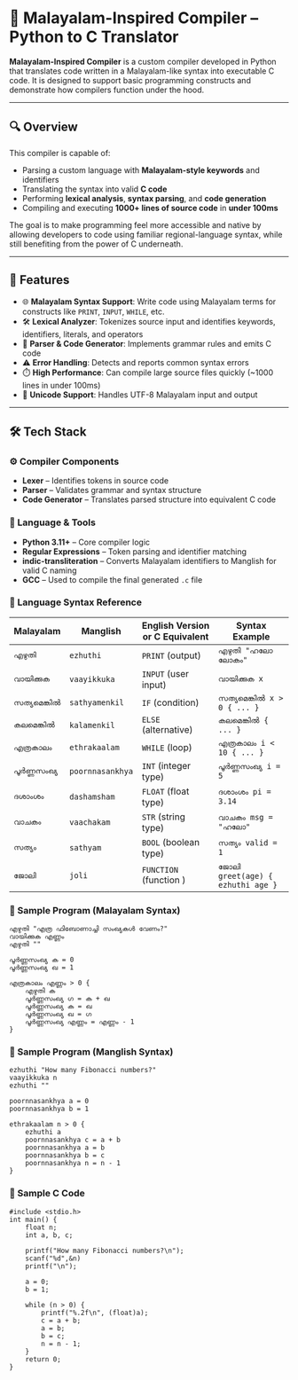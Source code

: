 # 🧾 Malayalam-Inspired Compiler – Python to C Translator

**Malayalam-Inspired Compiler** is a custom compiler developed in Python that translates code written in a Malayalam-like syntax into executable C code. It is designed to support basic programming constructs and demonstrate how compilers function under the hood.

---

## 🔍 Overview

This compiler is capable of:

- Parsing a custom language with **Malayalam-style keywords** and identifiers  
- Translating the syntax into valid **C code**  
- Performing **lexical analysis**, **syntax parsing**, and **code generation**
- Compiling and executing **1000+ lines of source code** in **under 100ms**

The goal is to make programming feel more accessible and native by allowing developers to code using familiar regional-language syntax, while still benefiting from the power of C underneath.

---

## 🚀 Features

- 🌐 **Malayalam Syntax Support**: Write code using Malayalam terms for constructs like `PRINT`, `INPUT`, `WHILE`, etc.
- 🛠️ **Lexical Analyzer**: Tokenizes source input and identifies keywords, identifiers, literals, and operators
- 🧠 **Parser & Code Generator**: Implements grammar rules and emits C code
- ⚠️ **Error Handling**: Detects and reports common syntax errors
- ⏱️ **High Performance**: Can compile large source files quickly (~1000 lines in under 100ms)
- 📄 **Unicode Support**: Handles UTF-8 Malayalam input and output

---

## 🛠️ Tech Stack

### ⚙️ Compiler Components

- **Lexer** – Identifies tokens in source code
- **Parser** – Validates grammar and syntax structure
- **Code Generator** – Translates parsed structure into equivalent C code

### 🧰 Language & Tools

- **Python 3.11+** – Core compiler logic
- **Regular Expressions** – Token parsing and identifier matching
- **indic-transliteration** – Converts Malayalam identifiers to Manglish for valid C naming
- **GCC** – Used to compile the final generated `.c` file
### 📘 Language Syntax Reference

| Malayalam     | Manglish         | English Version  or C Equivalent | Syntax Example                      |
| ------------- | ---------------- | ---------------------- | ----------------------------------- |
| `എഴുതി`       | `ezhuthi`        | `PRINT` (output)       | `എഴുതി "ഹലോ ലോകം"`             |
| `വായിക്കുക`   | `vaayikkuka`     | `INPUT` (user input)   | `വായിക്കുക x`                         |
| `സത്യമെങ്കിൽ` | `sathyamenkil`   | `IF` (condition)       | `സത്യമെങ്കിൽ x > 0 { ... }`        |
| `കലമെങ്കിൽ`   | `kalamenkil`     | `ELSE` (alternative)   |`കലമെങ്കിൽ { ... }`                |
| `എത്രകാലം`    | `ethrakaalam`    | `WHILE` (loop)         | `എത്രകാലം i < 10 { ... }`        |
| `പൂർണ്ണസംഖ്യ` | `poornnasankhya` | `INT` (integer type)   | `പൂർണ്ണസംഖ്യ i = 5`              |
| `ദശാംശം`      | `dashamsham`     | `FLOAT` (float type)   | `ദശാംശം pi = 3.14`              |
| `വാചകം`       | `vaachakam`      | `STR` (string type)    |`വാചകം msg = "ഹലോ"`           |
| `സത്യം`       | `sathyam`        | `BOOL` (boolean type)  |`സത്യം valid = 1`                 |
| `ജോലി`        | `joli`           | `FUNCTION` (function ) |`ജോലി greet(age) { ezhuthi age }` |



### 🧾 Sample Program (Malayalam Syntax)

```
എഴുതി "എത്ര ഫിബോണാച്ചി സംഖ്യകൾ വേണം?"
വായിക്കുക എണ്ണം
എഴുതി ""

പൂർണ്ണസംഖ്യ ക = 0
പൂർണ്ണസംഖ്യ ഖ = 1

എത്രകാലം എണ്ണം > 0 {
    എഴുതി ക
    പൂർണ്ണസംഖ്യ ഗ = ക + ഖ
    പൂർണ്ണസംഖ്യ ക = ഖ
    പൂർണ്ണസംഖ്യ ഖ = ഗ
    പൂർണ്ണസംഖ്യ എണ്ണം = എണ്ണം - 1
}

```

### 📝 Sample Program (Manglish Syntax)

```
ezhuthi "How many Fibonacci numbers?"
vaayikkuka n
ezhuthi ""

poornnasankhya a = 0
poornnasankhya b = 1

ethrakaalam n > 0 {
    ezhuthi a
    poornnasankhya c = a + b
    poornnasankhya a = b
    poornnasankhya b = c
    poornnasankhya n = n - 1
}

```

### 🧪 Sample C Code 

```
#include <stdio.h>
int main() {
    float n;
    int a, b, c;

    printf("How many Fibonacci numbers?\n");
    scanf("%d",&n)
    printf("\n");

    a = 0;
    b = 1;

    while (n > 0) {
        printf("%.2f\n", (float)a);
        c = a + b;
        a = b;
        b = c;
        n = n - 1;
    }
    return 0;
}
```

